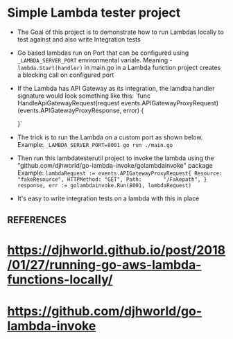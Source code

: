 # Simple Lambda tester project
 - The Goal of this project is to demonstrate how to run Lambdas locally to test against and also write Integration tests

 - Go based lambdas run on Port that can be configured using `_LAMBDA_SERVER_PORT` environmental variale. Meaning - `lambda.Start(handler)` in 
    main.go in a Lambda function project creates a blocking call on configured port

 - If the Lambda has API Gateway as its integration, the lamdba handler signature
    would look something like this:
    `func HandleApiGatewayRequest(request events.APIGatewayProxyRequest) (events.APIGatewayProxyResponse, error) {

    }`

 - The trick is to run the Lambda on a custom port as shown below. 
    Example: `_LAMBDA_SERVER_PORT=8001 go run ./main.go`

 - Then run this lambdatesterutil project to invoke the lambda using the "github.com/djhworld/go-lambda-invoke/golambdainvoke" package
    Example:
    `
      	lambdaRequest := events.APIGatewayProxyRequest{
        Resource:   "fakeResource",
        HTTPMethod: "GET",
        Path:       "/Fakepath",
      }
	    response, err := golambdainvoke.Run(8001, lambdaRequest)
    `

  - It's easy to write integration tests on a lambda with this in place

## REFERENCES

 # https://djhworld.github.io/post/2018/01/27/running-go-aws-lambda-functions-locally/
 # https://github.com/djhworld/go-lambda-invoke